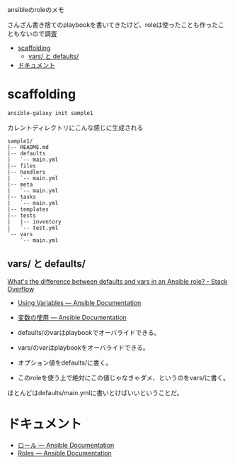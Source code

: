 ansibleのroleのメモ

さんざん書き捨てのplaybookを書いてきたけど、roleは使ったことも作ったこともないので調査

- [scaffolding](#scaffolding)
  - [vars/ と defaults/](#vars-と-defaults)
- [ドキュメント](#ドキュメント)

# scaffolding

```sh
ansible-galaxy init sample1
```

カレントディレクトリにこんな感じに生成される
```
sample1/
|-- README.md
|-- defaults
|   `-- main.yml
|-- files
|-- handlers
|   `-- main.yml
|-- meta
|   `-- main.yml
|-- tasks
|   `-- main.yml
|-- templates
|-- tests
|   |-- inventory
|   `-- test.yml
`-- vars
    `-- main.yml
```

## vars/ と defaults/

[What's the difference between defaults and vars in an Ansible role? - Stack Overflow](https://stackoverflow.com/questions/29127560/whats-the-difference-between-defaults-and-vars-in-an-ansible-role)


- [Using Variables — Ansible Documentation](https://docs.ansible.com/ansible/latest/user_guide/playbooks_variables.html#variable-precedence-where-should-i-put-a-variable)
- [変数の使用 — Ansible Documentation](https://docs.ansible.com/ansible/2.9_ja/user_guide/playbooks_variables.html#ansible-variable-precedence)

- defaults/のvarはplaybookでオーバライドできる。
- vars/のvarはplaybookをオーバライドできる。

- オプション値をdefaults/に書く。
- このroleを使う上で絶対にこの値じゃなきゃダメ、というのをvars/に書く。

ほとんどはdefaults/main.ymlに書いとけばいいということだ。

# ドキュメント

- [ロール — Ansible Documentation](https://docs.ansible.com/ansible/2.9_ja/user_guide/playbooks_reuse_roles.html)
- [Roles — Ansible Documentation](https://docs.ansible.com/ansible/latest/user_guide/playbooks_reuse_roles.html)
